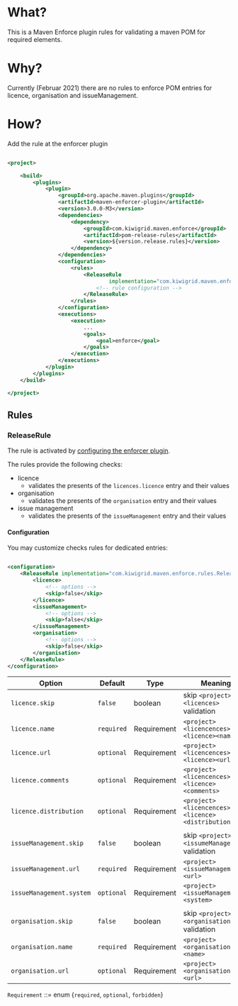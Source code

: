 # What?

This is a Maven Enforce plugin rules for validating a maven POM for required elements.

# Why?

Currently (Februar 2021) there are no rules to enforce POM entries for licence, organisation and issueManagement.

# How?

Add the rule at the enforcer plugin

```xml

<project>

    <build>
        <plugins>
            <plugin>
                <groupId>org.apache.maven.plugins</groupId>
                <artifactId>maven-enforcer-plugin</artifactId>
                <version>3.0.0-M3</version>
                <dependencies>
                    <dependency>
                        <groupId>com.kiwigrid.maven.enforce</groupId>
                        <artifactId>pom-release-rules</artifactId>
                        <version>${version.release.rules}</version>
                    </dependency>
                </dependencies>
                <configuration>
                    <rules>
                        <ReleaseRule
                                implementation="com.kiwigrid.maven.enforce.rules.ReleaseRule">
                            <!-- rule configuration -->
                        </ReleaseRule>
                    </rules>
                </configuration>
                <executions>
                    <execution>
                        ...
                        <goals>
                            <goal>enforce</goal>
                        </goals>
                    </execution>
                </executions>
            </plugin>
        </plugins>
    </build>

</project>
```

## Rules

### ReleaseRule

The rule is activated
by [configuring the enforcer plugin](https://maven.apache.org/enforcer/enforcer-api/writing-a-custom-rule.html).

The rules provide the following checks:

* licence
    * validates the presents of the `licences.licence` entry and their values
* organisation
    * validates the presents of the `organisation` entry and their values
* issue management
    * validates the presents of the `issueManagement` entry and their values

#### Configuration

You may customize checks rules for dedicated entries:

```xml

<configuration>
    <ReleaseRule implementation="com.kiwigrid.maven.enforce.rules.ReleaseRule">
        <licence>
            <!-- options -->
            <skip>false</skip>
        </licence>
        <issueManagement>
            <!-- options -->
            <skip>false</skip>
        </issueManagement>
        <organisation>
            <!-- options -->
            <skip>false</skip>
        </organisation>
    </ReleaseRule>
</configuration>
```

| Option                   | Default    | Type        | Meaning |
|--------------------------|------------|-------------|---------|
|`licence.skip`            | `false`    | boolean     | skip `<project><licences>` validation
|`licence.name`            | `required` | Requirement |`<project><licencences><licence><name>`
|`licence.url`             | `optional` | Requirement |`<project><licencences><licence><url>`
|`licence.comments`        | `optional` | Requirement |`<project><licencences><licence><comments>`
|`licence.distribution`    | `optional` | Requirement |`<project><licencences><licence><distribution>`
|||
|`issueManagement.skip`    | `false`    | boolean     | skip `<project><issumeManagement>` validation
|`issueManagement.url`     | `required` | Requirement |`<project><issueManagement><url>`
|`issueManagement.system`  | `optional` | Requirement |`<project><issueManagement><system>`
|||
|`organisation.skip`       | `false`    | boolean     | skip `<project><organisation>` validation
|`organisation.name`       | `required` | Requirement |`<project><organisation><name>`
|`organisation.url`        | `optional` | Requirement |`<project><organisation><url>`

`Requirement` ::= enum {`required`, `optional`, `forbidden`}